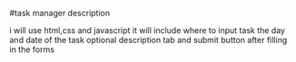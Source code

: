 #task manager description

i will use html,css and javascript
it will include where to input task the day and date of the task optional description tab and submit button after filling in the forms
